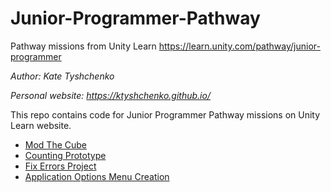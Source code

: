 # Junior-Programmer-Pathway
Pathway missions from Unity Learn
https://learn.unity.com/pathway/junior-programmer

_Author: Kate Tyshchenko_  

_Personal website: https://ktyshchenko.github.io/_

This repo contains code for Junior Programmer Pathway missions on Unity Learn website. 

- [Mod The Cube](https://github.com/ktyshchenko/Junior-Programmer-Pathway/tree/main/ModTheCube)
- [Counting Prototype](https://github.com/ktyshchenko/Junior-Programmer-Pathway/tree/main/CountingPrototype)
- [Fix Errors Project](https://github.com/ktyshchenko/Junior-Programmer-Pathway/tree/main/ErrorProject)
- [Application Options Menu Creation](https://github.com/ktyshchenko/Junior-Programmer-Pathway/tree/main/MenuProject)